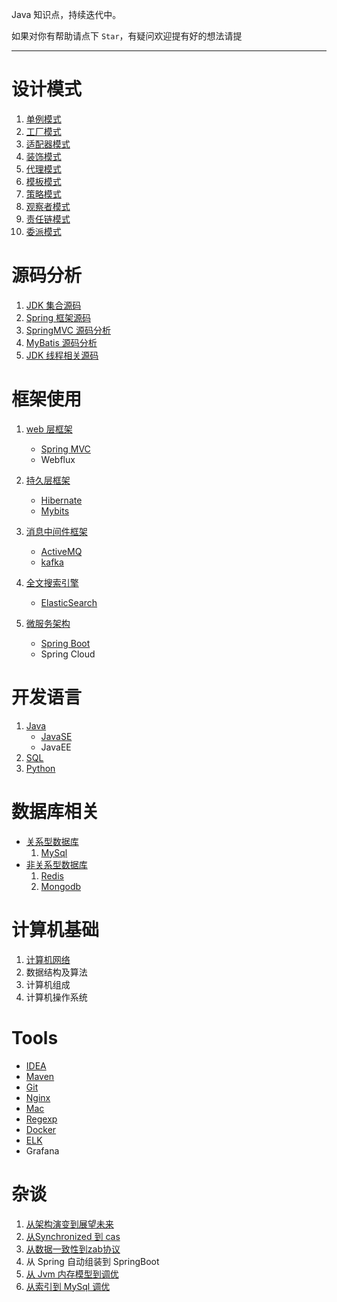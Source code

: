 
Java 知识点，持续迭代中。

如果对你有帮助请点下 `Star`，有疑问欢迎提有好的想法请提 

----------

# 设计模式 #

1. [单例模式](./MD/设计模式/单例模式.md)
2. [工厂模式](./MD/设计模式/工厂模式.md)
3. [适配器模式](./MD/设计模式/适配器模式.md)
4. [装饰模式](./MD/设计模式/装饰模式.md)
5. [代理模式](./MD/设计模式/代理模式.md)
6. [模板模式](./MD/设计模式/模板模式.md)
7. [策略模式](./MD/设计模式/策略模式.md)
8. [观察者模式](./MD/设计模式/观察者模式.md)
9. [责任链模式](./MD/设计模式/责任链模式.md)
10. [委派模式](./MD/设计模式/委派模式.md)

# 源码分析 #

1. [JDK 集合源码](./MD/源码分析/JDK集合源码.md)
2. [Spring 框架源码](./MD/源码分析/Spring框架源码.md)
3. [SpringMVC 源码分析](./MD/源码分析/SpringMVC框架源码.md)
4. [MyBatis 源码分析](./MD/源码分析/Mybatis框架源码.md)
5. [JDK 线程相关源码](./MD/源码分析/JDK线程相关源码.md)

# 框架使用 #

1. [web 层框架](./MD/框架使用/web层框架)
   * [Spring MVC](./MD/框架使用/web层框架/springMVC.md)
   * Webflux

2. [持久层框架](./MD/框架使用/持久层框架)
   * [Hibernate](./MD/框架使用/持久层框架/hibernate.md)
   * [Mybits](./MD/框架使用/持久层框架/mybatis.md)

3. [消息中间件框架](./MD/框架使用/消息中间件框架)
   * [ActiveMQ](./MD/框架使用/消息中间件框架/ActiveMQ.md)
   * [kafka](./MD/框架使用/消息中间件框架/Kafka.md)

4. [全文搜索引擎](./MD/框架使用/全文搜索引擎)
   * [ElasticSearch](./MD/框架使用/全文搜索引擎/ElasticSearch.md)

5. [微服务架构](./MD/框架使用/微服务架构)
   * [Spring Boot](./MD/框架使用/微服务架构/Springboot.md)
   * Spring Cloud

# 开发语言 #

1. [Java](./MD/Java语言)
	* [JavaSE](./MD/Java语言/JavaSE)	
	* JavaEE
2. [SQL](./MD/Java语言/SQL/SQL.md)
3. [Python](./MD/Java语言/Python/python.md)

# 数据库相关 #

- [关系型数据库](./MD/数据库相关/关系型数据库)
  1. [MySql](./MD/数据库相关/关系型数据库/MySql.md)
- [非关系型数据库](./MD/数据库相关/非关系型数据库)
  1. [Redis](./MD/数据库相关/非关系型数据库/Redis.md)
  2. [Mongodb](./MD/数据库相关/非关系型数据库/Mongodb.md)

# 计算机基础 #

1. [计算机网络](./MD/计算机基础/计算机网络.md) 
2. 数据结构及算法
3. 计算机组成  
4. 计算机操作系统  

# Tools #

- [IDEA](./MD/Tools/IDEA.md)
- [Maven](./MD/Tools/Maven.md)
- [Git](./MD/Tools/Git.md)
- [Nginx](./MD/Tools/Nginx.md)
- [Mac](./MD/Tools/Mac.md)
- [Regexp](./MD/Tools/Regexp.md)
- [Docker](./MD/Tools/Docker.md)
- [ELK](./MD/Tools/ELK.md)
- Grafana

# 杂谈

1. [从架构演变到展望未来](./MD/杂谈/从架构演变到展望未来.md)
2. [从Synchronized 到 cas ](./MD/杂谈/从Synchronized到cas.md)
3. [从数据一致性到zab协议](./MD/杂谈/从数据一致性到zab协议.md)
4. 从 Spring 自动组装到 SpringBoot
5. [从 Jvm 内存模型到调优](./MD/杂谈/从Jvm内存模型到调优.md)
6. [从索引到 MySql 调优](./MD/杂谈/从索引到MySql调优.md)




